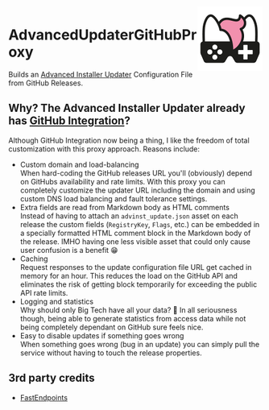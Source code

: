 <img src="assets/NSS-128x128.png" align="right" />

# AdvancedUpdaterGitHubProxy

Builds an [Advanced Installer Updater](https://www.advancedinstaller.com/user-guide/updater.html) Configuration File from GitHub Releases.

## Why? The Advanced Installer Updater already has [GitHub Integration](https://www.advancedinstaller.com/user-guide/qa-github-updater-integration.html#qa-github-updater-integration)?

Although GitHub Integration now being a thing, I like the freedom of total customization with this proxy approach. Reasons include:

- Custom domain and load-balancing  
When hard-coding the GitHub releases URL you'll (obviously) depend on GitHubs availability and rate limits. With this proxy you can completely customize the updater URL including the domain and using custom DNS load balancing and fault tolerance settings.
- Extra fields are read from Markdown body as HTML comments  
Instead of having to attach an `advinst_update.json` asset on each release the custom fields (`RegistryKey`, `Flags`, etc.) can be embedded in a specially formatted HTML comment block in the Markdown body of the release. IMHO having one less visible asset that could only cause user confusion is a benefit 😁
- Caching  
Request responses to the update configuration file URL get cached in memory for an hour. This reduces the load on the GitHub API and eliminates the risk of getting block temporarily for exceeding the public API rate limits.
- Logging and statistics  
Why should only Big Tech have all your data? 🤣 In all seriousness though, being able to generate statistics from access data while not being completely dependant on GitHub sure feels nice.
- Easy to disable updates if something goes wrong  
When something goes wrong (bug in an update) you can simply pull the service without having to touch the release properties.

## 3rd party credits

- [FastEndpoints](https://github.com/FastEndpoints/Library)
